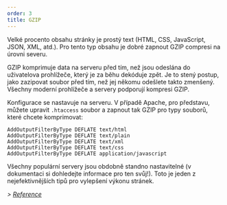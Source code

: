 ```yaml
---
order: 3
title: GZIP
---
```


Velké procento obsahu stránky je prostý text (HTML, CSS, JavaScript, JSON, XML, atd.). Pro tento typ obsahu je dobré zapnout GZIP compresi na úrovni severu.

GZIP komprimuje data na serveru před tím, než jsou odeslána do uživatelova prohlížeče, který je za běhu dekóduje zpět. Je to stený postup, jako zazipovat soubor před tím, než jej někomu odešlete takto zmenšený. Všechny moderní prohlížeče a servery podporují kompresi GZIP.

Konfigurace se nastavuje na serveru. V případě Apache, pro představu, můžete upravit `.htaccess` soubor a zapnout tak GZIP pro typy souborů, které chcete komprimovat:

```
AddOutputFilterByType DEFLATE text/html
AddOutputFilterByType DEFLATE text/plain
AddOutputFilterByType DEFLATE text/xml
AddOutputFilterByType DEFLATE text/css
AddOutputFilterByType DEFLATE application/javascript
```

Všechny populární servery jsou obdobně standno nastavitelné (v dokumentaci si dohledejte informace pro ten svůj!). Toto je jeden z nejefektivnějších tipů pro vylepšení výkonu stránek.

*> [Reference](https://github.com/zenorocha/browser-diet/wiki/References#gzip)*
